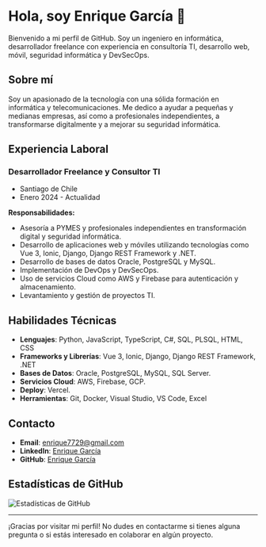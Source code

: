 # Hola, soy Enrique García 👋

Bienvenido a mi perfil de GitHub. Soy un ingeniero en informática, desarrollador freelance con experiencia en consultoría TI, desarrollo web, móvil, seguridad informática y DevSecOps.

## Sobre mí

Soy un apasionado de la tecnología con una sólida formación en informática y telecomunicaciones. Me dedico a ayudar a pequeñas y medianas empresas, así como a profesionales independientes, a transformarse digitalmente y a mejorar su seguridad informática.

## Experiencia Laboral

### Desarrollador Freelance y Consultor TI
- Santiago de Chile
- Enero 2024 - Actualidad

**Responsabilidades:**
- Asesoría a PYMES y profesionales independientes en transformación digital y seguridad informática.
- Desarrollo de aplicaciones web y móviles utilizando tecnologías como Vue 3, Ionic, Django, Django REST Framework y .NET.
- Desarrollo de bases de datos Oracle, PostgreSQL y MySQL.
- Implementación de DevOps y DevSecOps.
- Uso de servicios Cloud como AWS y Firebase para autenticación y almacenamiento.
- Levantamiento y gestión de proyectos TI.

## Habilidades Técnicas

- **Lenguajes**: Python, JavaScript, TypeScript, C#, SQL, PLSQL, HTML, CSS
- **Frameworks y Librerías**: Vue 3, Ionic, Django, Django REST Framework, .NET
- **Bases de Datos**: Oracle, PostgreSQL, MySQL, SQL Server.
- **Servicios Cloud**: AWS, Firebase, GCP.
- **Deploy**: Vercel.
- **Herramientas**: Git, Docker, Visual Studio, VS Code, Excel

## Contacto

- **Email**: enrique7729@gmail.com
- **LinkedIn**: [Enrique García](https://www.linkedin.com/in/enrique-g-2462171b4/)
- **GitHub**: [Enrique García](https://github.com/enriquegarcia7)

## Estadísticas de GitHub

![Estadísticas de GitHub](https://github-readme-stats.vercel.app/api?username=enriquegarcia7&show_icons=true&theme=radical)

---

¡Gracias por visitar mi perfil! No dudes en contactarme si tienes alguna pregunta o si estás interesado en colaborar en algún proyecto.

